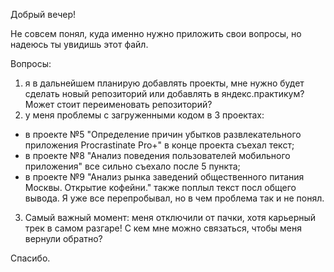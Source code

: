 Добрый вечер! 

Не совсем понял, куда именно нужно приложить свои вопросы, но надеюсь ты увидишь этот файл.

Вопросы:
1) я в дальнейшем планирую добавлять проекты, мне нужно будет сделать новый репозиторий или добавлять в яндекс.практикум? Может стоит переименовать репозиторий?
2) у меня проблемы с загруженными кодом в 3 проектах:
- в проекте №5 "Определение причин убытков развлекательного приложения Procrastinate Pro+" в конце проекта съехал текст;
- в проекте №8 "Анализ поведения пользователей мобильного приложения" все сильно съехало после 5 пункта;
- в проекте №9 "Анализ рынка заведений общественного питания Москвы. Открытие кофейни." также поплыл текст посл общего вывода.
Я уже все перепробывал, но в чем проблема так и не понял.

3) Самый важный момент: меня отключили от пачки, хотя карьерный трек в самом разгаре! С кем мне можно связаться, чтобы меня вернули обратно?

Спасибо.
